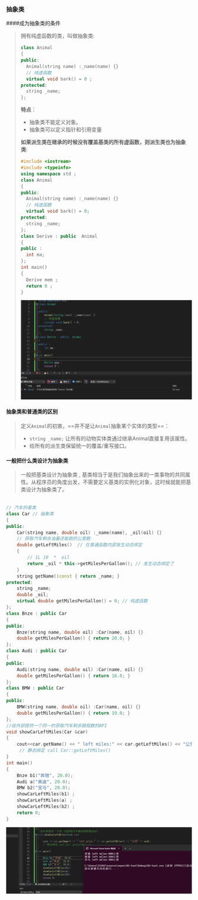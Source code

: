 ### 抽象类



####成为抽象类的条件

> 拥有纯虚函数的类，叫做抽象类:
>
> ```C++
> class Animal 
> {
> public:
> 	Animal(string name) :_name(name) {}
> 	// 纯虚函数
> 	virtual void bark() = 0 ; 
> protected:
> 	string _name;
> };
> ```
>
> **特点**：
>
> + 抽象类不能定义对象。
> + 抽象类可以定义指针和引用变量
>
> **如果派生类在继承的时候没有覆盖基类的所有虚函数，则派生类也为抽象类**:
>
> ```C++
> #include <iostream>
> #include <typeinfo> 
> using namespace std ; 
> class Animal
> {
> public:
> 	Animal(string name) :_name(name) {}
> 	// 纯虚函数
> 	virtual void bark() = 0;
> protected:
> 	string _name;
> };
> class Derive : public  Animal 
> {
> public :
> 	int ma;
> };
> int main()
> {	
> 	Derive mem ;    
> 	return 0 ;  
> }
> 
> ```
>
> ![image-20230911190802445](assets/image-20230911190802445.png)

#### 抽象类和普通类的区别

> 定义`Animal`的初衷，==并不是让`Animal`抽象某个实体的类型==：
>
> + `string _name;` 让所有的动物实体类通过继承Animal直接复用该属性。
> + 给所有的派生类保留统一的覆盖/重写接口。

#### 一般把什么类设计为抽象类

> 一般把基类设计为抽象类 , 基类相当于是我们抽象出来的一类事物的共同属性。从程序员的角度出发，不需要定义基类的实例化对象，这时候就能把基类设计为抽象类了。

```C++

// 汽车的基类
class Car // 抽象类
{
public:
	Car(string name, double oil) :_name(name), _oil(oil) {}
	// 获取汽车剩余油量还能跑的公里数
	double getLeftMiles()  // 在普通函数内部发生动态绑定
	{
		// 1L 10  *  oil
		return _oil * this->getMilesPerGallon(); // 发生动态绑定了
	}
	string getName()const { return _name; }
protected:
	string _name;
	double _oil;
	virtual double getMilesPerGallon() = 0; // 纯虚函数
};
class Bnze : public Car
{
public:
	Bnze(string name, double oil) :Car(name, oil) {}
	double getMilesPerGallon() { return 20.0; }
};
class Audi : public Car
{
public:
	Audi(string name, double oil) :Car(name, oil) {}
	double getMilesPerGallon() { return 18.0; }
};
class BMW : public Car
{
public:
	BMW(string name, double oil) :Car(name, oil) {}
	double getMilesPerGallon() { return 19.0; }
};
//给外部提供一个同一的获取汽车剩余路程数的API
void showCarLeftMiles(Car &car)
{
	cout<<car.getName() << " left miles:" << car.getLeftMiles() << "公里" <<endl;
	 // 静态绑定 call Car::getLeftMiles()
}
int main()
{
	Bnze b1("奔驰", 20.0);
	Audi a("奥迪", 20.0);
	BMW b2("宝马", 20.0);
	showCarLeftMiles(b1) ; 
	showCarLeftMiles(a) ;
	showCarLeftMiles(b2) ;
	return 0;
}
```

![image-20230911191328502](assets/image-20230911191328502.png)